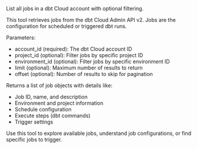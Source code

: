 List all jobs in a dbt Cloud account with optional filtering.

This tool retrieves jobs from the dbt Cloud Admin API v2. Jobs are the configuration for scheduled or triggered dbt runs.

Parameters:
- account_id (required): The dbt Cloud account ID
- project_id (optional): Filter jobs by specific project ID
- environment_id (optional): Filter jobs by specific environment ID
- limit (optional): Maximum number of results to return
- offset (optional): Number of results to skip for pagination

Returns a list of job objects with details like:
- Job ID, name, and description
- Environment and project information
- Schedule configuration
- Execute steps (dbt commands)
- Trigger settings

Use this tool to explore available jobs, understand job configurations, or find specific jobs to trigger.
